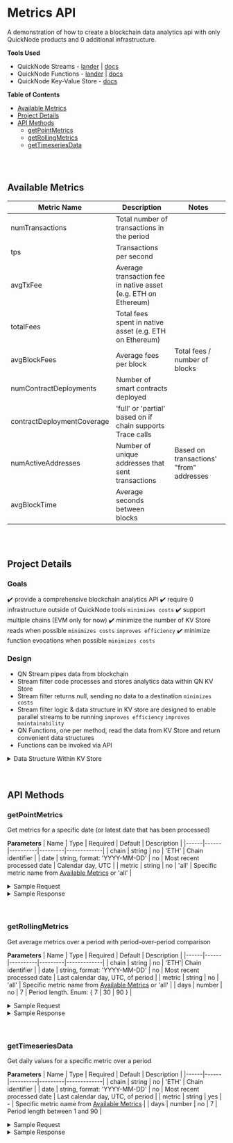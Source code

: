 # Metrics API

A demonstration of how to create a blockchain data analytics api with only QuickNode products and 0 additional infrastructure.

**Tools Used**

- QuickNode Streams - [lander](https://www.quicknode.com/streams?utm_source=qn-github&utm_campaign=metrics-api) | [docs](https://www.quicknode.com/docs/streams/getting-started?utm_source=qn-github&utm_campaign=metrics-api)
- QuickNode Functions - [lander](https://www.quicknode.com/functions?utm_source=qn-github&utm_campaign=metrics-api) | [docs](https://www.quicknode.com/docs/functions/getting-started?utm_source=qn-github&utm_campaign=metrics-api)
- QuickNode Key-Value Store - [docs](https://www.quicknode.com/docs/key-value-store/getting-started?utm_source=qn-github&utm_campaign=metrics-api)

**Table of Contents**

- [Available Metrics](#available-metrics)
- [Project Details](#project-details)
- [API Methods](#api-methods)
  - [getPointMetrics](#getpointmetrics)
  - [getRollingMetrics](#getrollingmetrics)
  - [getTimeseriesData](#gettimeseriesdata)

<br>
<br>

## Available Metrics

| Metric Name                | Description                                                    | Notes                                   |
| -------------------------- | -------------------------------------------------------------- | --------------------------------------- |
| numTransactions            | Total number of transactions in the period                     |                                         |
| tps                        | Transactions per second                                        |                                         |
| avgTxFee                   | Average transaction fee in native asset (e.g. ETH on Ethereum) |                                         |
| totalFees                  | Total fees spent in native asset (e.g. ETH on Ethereum)        |                                         |
| avgBlockFees               | Average fees per block                                         | Total fees / number of blocks           |
| numContractDeployments     | Number of smart contracts deployed                             |                                         |
| contractDeploymentCoverage | 'full' or 'partial' based on if chain supports Trace calls     |                                         |
| numActiveAddresses         | Number of unique addresses that sent transactions              | Based on transactions' "from" addresses |
| avgBlockTime               | Average seconds between blocks                                 |                                         |

<br>
<br>

## Project Details

### Goals

✔️ provide a comprehensive blockchain analytics API
✔️ require 0 infrastructure outside of QuickNode tools `minimizes costs`
✔️ support multiple chains (EVM only for now)
✔️ minimize the number of KV Store reads when possible `minimizes costs` `improves efficiency`
✔️ minimize function evocations when possible `minimizes costs`

### Design

- QN Stream pipes data from blockchain
- Stream filter code processes and stores analytics data within QN KV Store
- Stream filter returns null, sending no data to a destination `minimizes costs`
- Stream filter logic & data structure in KV store are designed to enable parallel streams to be running `improves efficiency` `improves maintainability`
- QN Functions, one per method, read the data from KV Store and return convenient data structures
- Functions can be invoked via API

<details>
  <summary>Data Structure Within KV Store</summary>

```mermaid
flowchart TD
    subgraph Lists
        ProcessedBlocks["MA_ETH_blocks-processed
        List of all processed block numbers"]:::list

        DailyBlocks["MA_ETH_daily-blocks_YYYY-MM-DD
        List of block numbers for each day"]:::list

        DailyAddresses["MA_ETH_daily-active-addresses_YYYY-MM-DD
        List of active addresses for each day"]:::list
    end

    subgraph Sets
        BlockMetrics["MA_ETH_block-metrics_BLOCKNUMBER
        - timestamp
        - date
        - numTransactions
        - totalFees
        - numContractDeployments
        - contractDeploymentCoverage
        - lastUpdated"]:::set

        DailyMetrics["MA_ETH_daily-metrics_YYYY-MM-DD
        Final calculated metrics for completed days:
        - numTransactions
        - avgTxFee
        - totalFees
        - avgBlockFees
        - numContractDeployments
        - contractDeploymentCoverage
        - numActiveAddresses
        - avgBlockTime
        + metadata (block ranges, timestamps)"]:::set
    end

    ProcessedBlocks --> BlockMetrics
    DailyBlocks --> BlockMetrics
    DailyBlocks --> DailyMetrics
    BlockMetrics --> DailyMetrics
    DailyAddresses --> DailyMetrics

    classDef list fill:#f9f,stroke:#333,stroke-width:2px,color:black
    classDef set fill:#bbf,stroke:#333,stroke-width:2px,color:black
```

</details>

<br>
<br>

## API Methods

### getPointMetrics

Get metrics for a specific date (or latest date that has been processed)

**Parameters**
| Name | Type | Required | Default | Description |
|------|------|----------|---------|-------------|
| chain | string | no | 'ETH' | Chain identifier |
| date | string, format: 'YYYY-MM-DD' | no | Most recent processed date | Calendar day, UTC |
| metric | string | no | 'all' | Specific metric name from [Available Metrics](#available-metrics) or 'all' |

<details>
<summary>Sample Request</summary>

```bash
curl -X POST "https://api.quicknode.com/functions/rest/v1/functions/228c88b3-30ed-4dcf-931b-74b521d50687/call?result_only=true" \
  -H "accept: application/json" \
  -H "Content-Type: application/json" \
  -H "x-api-key: YOUR_API_KEY" \
  -d '{
    "user_data": {
    }
  }'
```

</details>

<details>
<summary>Sample Response</summary>

```json
{
  "chain": "eth",
  "date": "2024-10-26",
  "blockRange": {
    "first": 21046077,
    "last": 21053236
  },
  "metrics": {
    "numTransactions": 1098532,
    "tps": 12.714490740740741,
    "avgTxFee": 0.0007861676927591663,
    "totalFees": 863.6303678621124,
    "avgBlockFees": 0.12061876646118888,
    "numContractDeployments": 4918,
    "contractDeploymentCoverage": "full",
    "numActiveAddresses": 357593,
    "avgBlockTime": 12.067048470456768
  }
}
```

</details>

<br>
<br>

### getRollingMetrics

Get average metrics over a period with period-over-period comparison

**Parameters**
| Name | Type | Required | Default | Description |
|------|------|----------|---------|-------------|
| chain | string | no | 'ETH'| Chain identifier |
| date | string, format: 'YYYY-MM-DD' | no | Most recent processed date | Last calendar day, UTC, of period |
| metric | string | no | 'all' | Specific metric name from [Available Metrics](#available-metrics) or 'all' |
| days | number | no | 7 | Period length. Enum: { 7 | 30 | 90 } |

<details>
<summary>Sample Request</summary>

```bash
curl -X POST "https://api.quicknode.com/functions/rest/v1/functions/d3c4d55f-0b93-46f9-9d9a-43801f5eaa9e/call?result_only=true" \
  -H "accept: application/json" \
  -H "Content-Type: application/json" \
  -H "x-api-key: YOUR_API_KEY" \
  -d '{
    "user_data": {
    }
  }'
```

</details>

<details>
<summary>Sample Response</summary>

```json
{
  "chain": "eth",
  "period": "7d",
  "currentPeriod": {
    "start": "2024-10-19",
    "end": "2024-10-26"
  },
  "previousPeriod": {
    "start": "2024-10-12",
    "end": "2024-10-19"
  },
  "daysWithData": {
    "current": 8,
    "previous": 8
  },
  "metrics": {
    "numTransactions": {
      "current": 1163362.875,
      "previous": 1198966.5,
      "changePct": -2.9695262544866767
    },
    "tps": {
      "current": 13.464848090277778,
      "previous": 13.876927083333333,
      "changePct": -2.9695262544866745
    },
    "avgTxFee": {
      "current": 0.001144308511116896,
      "previous": 0.0018347834169420943,
      "changePct": -37.63250198630882
    },
    "totalFees": {
      "current": 1331.2460393799215,
      "previous": 2199.8438516691035,
      "changePct": -39.484521214091835
    },
    "avgBlockFees": {
      "current": 0.18574662193106203,
      "previous": 0.30743398108715025,
      "changePct": -39.581622931133545
    },
    "numContractDeployments": {
      "current": 6981.75,
      "previous": 5647,
      "changePct": 23.636444129626348
    },
    "contractDeploymentCoverage": {
      "current": "full",
      "previous": "full",
      "changePct": null
    },
    "numActiveAddresses": {
      "current": 391765.125,
      "previous": 384237.25,
      "changePct": 1.9591736615853876
    },
    "avgBlockTime": {
      "current": 12.053578903306823,
      "previous": 12.072950876947802,
      "changePct": -0.16045765313240853
    }
  }
}
```

</details>

<br>
<br>

### getTimeseriesData

Get daily values for a specific metric over a period

**Parameters**
| Name | Type | Required | Default | Description |
|------|------|----------|---------|-------------|
| chain | string | no | 'ETH' | Chain identifier |
| date | string, format: 'YYYY-MM-DD' | no | Most recent processed date | Last calendar day, UTC, of period |
| metric | string | yes | - | Specific metric name from [Available Metrics](#available-metrics) |
| days | number | no | 7 | Period length between 1 and 90 |

<details>
<summary>Sample Request</summary>

```bash
curl -X POST "https://api.quicknode.com/functions/rest/v1/functions/f7fd3872-7554-40f9-b72c-ff3092f9925f/call?result_only=true" \
  -H "accept: application/json" \
  -H "Content-Type: application/json" \
  -H "x-api-key: YOUR_API_KEY" \
  -d '{
    "user_data": {
      "metric": "tps"
    }
  }'
```

</details>

<details>
<summary>Sample Response</summary>

```json
{
  "chain": "eth",
  "metric": "tps",
  "period": "7d",
  "dataPoints": [
    {
      "date": "2024-10-19",
      "value": 14.475011574074074
    },
    {
      "date": "2024-10-20",
      "value": 13.62962962962963
    },
    {
      "date": "2024-10-21",
      "value": 13.716481481481482
    },
    {
      "date": "2024-10-22",
      "value": 13.673287037037037
    },
    {
      "date": "2024-10-23",
      "value": 13.16855324074074
    },
    {
      "date": "2024-10-24",
      "value": 13.10494212962963
    },
    {
      "date": "2024-10-25",
      "value": 13.23638888888889
    },
    {
      "date": "2024-10-26",
      "value": 12.714490740740741
    }
  ]
}
```

</details>
